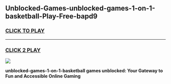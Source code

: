 
## Unblocked-Games-unblocked-games-1-on-1-basketball-Play-Free-bapd9
<h3>
<a href="https://premium76.site?title=unblocked-games-1-on-1-basketball&ref=23A">CLICK TO PLAY</a></h3>
<hr>

<h3>
<a href="https://premium76.site?title=unblocked-games-1-on-1-basketball&ref=23A">CLICK 2 PLAY</a>
  
</h3>

<a href="https://premium76.site?title=unblocked-games-1-on-1-basketball&ref=23A"><img src="https://clearcache.store/games.png"></a>


**unblocked-games-1-on-1-basketball games unblocked: Your Gateway to Fun and Accessible Online Gaming**

